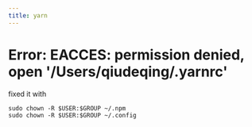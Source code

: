 ```yaml
---
title: yarn
---
```


# Error: EACCES: permission denied, open '/Users/qiudeqing/.yarnrc'

fixed it with

    sudo chown -R $USER:$GROUP ~/.npm
    sudo chown -R $USER:$GROUP ~/.config